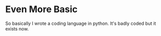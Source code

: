 # Even More Basic
So basically I wrote a coding language in python. It's badly coded but it exists now.
